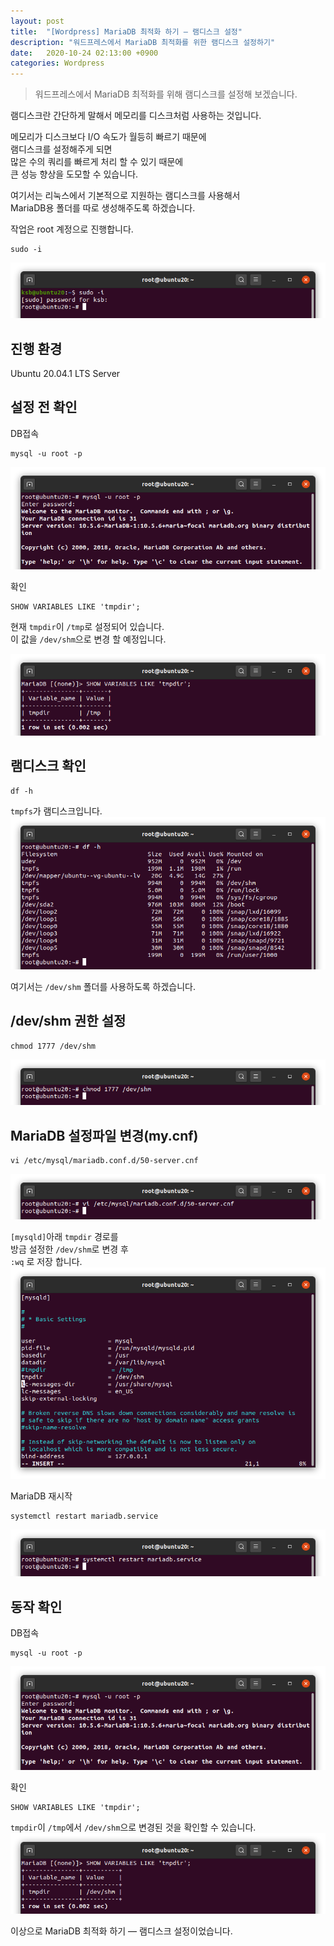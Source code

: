```yaml
---
layout: post
title:  "[Wordpress] MariaDB 최적화 하기 — 램디스크 설정"
description: "워드프레스에서 MariaDB 최적화를 위한 램디스크 설정하기"
date:   2020-10-24 02:13:00 +0900
categories: Wordpress
---
```


>워드프레스에서 MariaDB 최적화를 위해 램디스크를 설정해 보겠습니다.

램디스크란 간단하게 말해서 메모리를 디스크처럼 사용하는 것입니다.

메모리가 디스크보다 I/O 속도가 월등히 빠르기 때문에  
램디스크를 설정해주게 되면  
많은 수의 쿼리를 빠르게 처리 할 수 있기 때문에  
큰 성능 향상을 도모할 수 있습니다.

여기서는 리눅스에서 기본적으로 지원하는 램디스크를 사용해서  
MariaDB용 폴더를 따로 생성해주도록 하겠습니다.

작업은 root 계정으로 진행합니다.
```
sudo -i
```
![MariaDB 최적화 하기 — 램디스크 설정-1](/assets/images/2020-10-24/optimizing-mariadb-using-ramdisk-1.png)

## 진행 환경
Ubuntu 20.04.1 LTS Server

## 설정 전 확인
DB접속
```
mysql -u root -p
```
![MariaDB 최적화 하기 — 램디스크 설정-2](/assets/images/2020-10-24/optimizing-mariadb-using-ramdisk-2.png)

확인
```
SHOW VARIABLES LIKE 'tmpdir';
```
현재 `tmpdir`이 `/tmp`로 설정되어 있습니다.  
이 값을 `/dev/shm`으로 변경 할 예정입니다.

![MariaDB 최적화 하기 — 램디스크 설정-3](/assets/images/2020-10-24/optimizing-mariadb-using-ramdisk-3.png)

## 램디스크 확인
```
df -h
```
`tmpfs`가 램디스크입니다.
![MariaDB 최적화 하기 — 램디스크 설정-4](/assets/images/2020-10-24/optimizing-mariadb-using-ramdisk-4.png)

여기서는 `/dev/shm` 폴더를 사용하도록 하겠습니다.

## /dev/shm 권한 설정
```
chmod 1777 /dev/shm
```
![MariaDB 최적화 하기 — 램디스크 설정-5](/assets/images/2020-10-24/optimizing-mariadb-using-ramdisk-5.png)

## MariaDB 설정파일 변경(my.cnf)
```
vi /etc/mysql/mariadb.conf.d/50-server.cnf
```
![MariaDB 최적화 하기 — 램디스크 설정-6](/assets/images/2020-10-24/optimizing-mariadb-using-ramdisk-6.png)

`[mysqld]`아래 `tmpdir` 경로를  
방금 설정한 `/dev/shm`로 변경 후  
`:wq` 로 저장 합니다.
![MariaDB 최적화 하기 — 램디스크 설정-7](/assets/images/2020-10-24/optimizing-mariadb-using-ramdisk-7.png)

MariaDB 재시작
```
systemctl restart mariadb.service
```
![MariaDB 최적화 하기 — 램디스크 설정-8](/assets/images/2020-10-24/optimizing-mariadb-using-ramdisk-8.png)

## 동작 확인
DB접속
```
mysql -u root -p
```
![MariaDB 최적화 하기 — 램디스크 설정-9](/assets/images/2020-10-24/optimizing-mariadb-using-ramdisk-9.png)

확인
```
SHOW VARIABLES LIKE 'tmpdir';
```
`tmpdir`이 `/tmp`에서 `/dev/shm`으로 변경된 것을 확인할 수 있습니다.
![MariaDB 최적화 하기 — 램디스크 설정-10](/assets/images/2020-10-24/optimizing-mariadb-using-ramdisk-10.png)

이상으로 MariaDB 최적화 하기 — 램디스크 설정이었습니다.